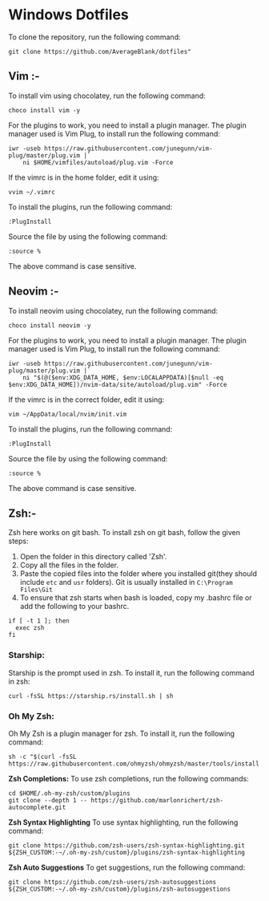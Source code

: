 # Windows Dotfiles

To clone the repository, run the following command:

```
git clone https://github.com/AverageBlank/dotfiles"
```

## Vim :-

To install vim using chocolatey, run the following command:

```
choco install vim -y
```

For the plugins to work, you need to install a plugin manager. The plugin manager used is Vim Plug, to install run the following command:

```
iwr -useb https://raw.githubusercontent.com/junegunn/vim-plug/master/plug.vim |`
    ni $HOME/vimfiles/autoload/plug.vim -Force
```

If the vimrc is in the home folder, edit it using:

```
vvim ~/.vimrc
```

To install the plugins, run the following command:

```
:PlugInstall
```

Source the file by using the following command:

```
:source %
```

The above command is case sensitive.

## Neovim :-

To install neovim using chocolatey, run the following command:

```
choco install neovim -y
```

For the plugins to work, you need to install a plugin manager. The plugin manager used is Vim Plug, to install run the following command:

```
iwr -useb https://raw.githubusercontent.com/junegunn/vim-plug/master/plug.vim |`
    ni "$(@($env:XDG_DATA_HOME, $env:LOCALAPPDATA)[$null -eq $env:XDG_DATA_HOME])/nvim-data/site/autoload/plug.vim" -Force
```

If the vimrc is in the correct folder, edit it using:

```
vim ~/AppData/local/nvim/init.vim
```

To install the plugins, run the following command:

```
:PlugInstall
```

Source the file by using the following command:

```
:source %
```

The above command is case sensitive.

## Zsh:-

Zsh here works on git bash.
To install zsh on git bash, follow the given steps:

1. Open the folder in this directory called 'Zsh'.
2. Copy all the files in the folder.
3. Paste the copied files into the folder where you installed git(they should include `etc` and `usr` folders). Git is usually installed in `C:\Program Files\Git`
4. To ensure that zsh starts when bash is loaded, copy my .bashrc file or add the following to your bashrc.

```
if [ -t 1 ]; then
  exec zsh
fi
```

### Starship:

Starship is the prompt used in zsh.
To install it, run the following command in zsh:

```
curl -fsSL https://starship.rs/install.sh | sh
```

### Oh My Zsh:

Oh My Zsh is a plugin manager for zsh.
To install it, run the following command:

```
sh -c "$(curl -fsSL https://raw.githubusercontent.com/ohmyzsh/ohmyzsh/master/tools/install.sh)"
```

<b>Zsh Completions:</b>
To use zsh completions, run the following commands:

```
cd $HOME/.oh-my-zsh/custom/plugins
git clone --depth 1 -- https://github.com/marlonrichert/zsh-autocomplete.git
```

<b>Zsh Syntax Highlighting</b>
To use syntax highlighting, run the following command:

```
git clone https://github.com/zsh-users/zsh-syntax-highlighting.git ${ZSH_CUSTOM:-~/.oh-my-zsh/custom}/plugins/zsh-syntax-highlighting
```

<b>Zsh Auto Suggestions</b>
To get suggestions, run the following command:

```
git clone https://github.com/zsh-users/zsh-autosuggestions ${ZSH_CUSTOM:-~/.oh-my-zsh/custom}/plugins/zsh-autosuggestions
```
